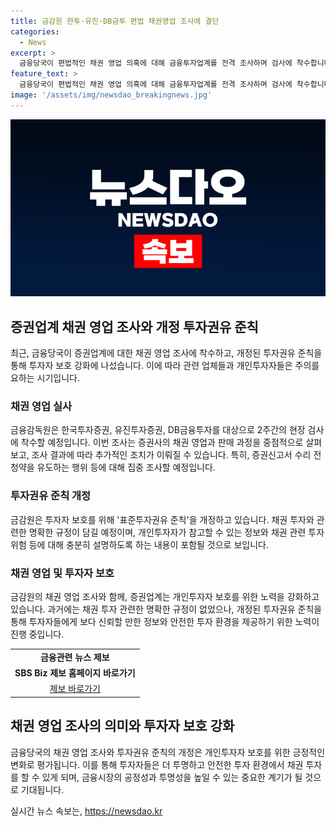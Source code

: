 ```yaml
---
title: 금감원 한투·유진·DB금투 편법 채권영업 조사에 결단
categories:
  - News
excerpt: >
  금융당국이 편법적인 채권 영업 의혹에 대해 금융투자업계를 전격 조사하며 검사에 착수합니다. 한국투자증권, 유진투자증권, DB금융투자를 대상으로 2주간 현장 검사를 진행하며, 증권신고서 수리 전 청약을 권유하는 행위 등을 주목할 예정입니다. 이는 자본시장법에 의해 불법으로 간주되며, 표준투자권유 준칙 개정 작업도 추진 중입니다. 개인투자자의 보호를 강화하기 위한 조치이며, SBS Biz는 제보를 기다리고 있습니다. [자세히 보기](https://url.kr/9pghjn)
feature_text: >
  금융당국이 편법적인 채권 영업 의혹에 대해 금융투자업계를 전격 조사하며 검사에 착수합니다. 한국투자증권, 유진투자증권, DB금융투자를 대상으로 2주간 현장 검사를 진행하며, 증권신고서 수리 전 청약을 권유하는 행위 등을 주목할 예정입니다. 이는 자본시장법에 의해 불법으로 간주되며, 표준투자권유 준칙 개정 작업도 추진 중입니다. 개인투자자의 보호를 강화하기 위한 조치이며, SBS Biz는 제보를 기다리고 있습니다. [자세히 보기](https://url.kr/9pghjn)
image: '/assets/img/newsdao_breakingnews.jpg'
---
```


<p><img src="/assets/img/newsdao_breakingnews.jpg" alt="pcversion 속보" /></p>

<h2 data-ke-size="size26">증권업계 채권 영업 조사와 개정 투자권유 준칙</h2>

<p data-ke-size="size16">최근, 금융당국이 증권업계에 대한 채권 영업 조사에 착수하고, 개정된 투자권유 준칙을 통해 투자자 보호 강화에 나섰습니다. 이에 따라 관련 업체들과 개인투자자들은 주의를 요하는 시기입니다.</p>

<h3>채권 영업 실사</h3>

<p data-ke-size="size16">금융감독원은 한국투자증권, 유진투자증권, DB금융투자를 대상으로 2주간의 현장 검사에 착수할 예정입니다. 이번 조사는 증권사의 채권 영업과 판매 과정을 중점적으로 살펴보고, 조사 결과에 따라 추가적인 조치가 이뤄질 수 있습니다. 특히, 증권신고서 수리 전 청약을 유도하는 행위 등에 대해 집중 조사할 예정입니다.</p>

<h3>투자권유 준칙 개정</h3>

<p data-ke-size="size16">금감원은 투자자 보호를 위해 '표준투자권유 준칙'을 개정하고 있습니다. 채권 투자와 관련한 명확한 규정이 담길 예정이며, 개인투자자가 참고할 수 있는 정보와 채권 관련 투자 위험 등에 대해 충분히 설명하도록 하는 내용이 포함될 것으로 보입니다.</p>

<h3>채권 영업 및 투자자 보호</h3>

<p data-ke-size="size16">금감원의 채권 영업 조사와 함께, 증권업계는 개인투자자 보호를 위한 노력을 강화하고 있습니다. 과거에는 채권 투자 관련한 명확한 규정이 없었으나, 개정된 투자권유 준칙을 통해 투자자들에게 보다 신뢰할 만한 정보와 안전한 투자 환경을 제공하기 위한 노력이 진행 중입니다.</p>

<table>
  <tr>
    <td style="text-align: center; height: 17px;"><b>금융관련 뉴스 제보</b></td>
  </tr>
  <tr>
    <td style="text-align: center; height: 17px;"><b>SBS Biz 제보 홈페이지 바로가기</b></td>
  </tr>
  <tr>
    <td style="text-align: center; height: 17px;"><a href="https://url.kr/9pghjn" target="_blank" rel="noopener">제보 바로가기</a></td>
  </tr>
</table>

<h2 data-ke-size="size26">채권 영업 조사의 의미와 투자자 보호 강화</h2>

<p data-ke-size="size16">금융당국의 채권 영업 조사와 투자권유 준칙의 개정은 개인투자자 보호를 위한 긍정적인 변화로 평가됩니다. 이를 통해 투자자들은 더 투명하고 안전한 투자 환경에서 채권 투자를 할 수 있게 되며, 금융시장의 공정성과 투명성을 높일 수 있는 중요한 계기가 될 것으로 기대됩니다.</p>
실시간 뉴스 속보는, <a href="https://newsdao.kr" rel="dofollow">https://newsdao.kr</a>



